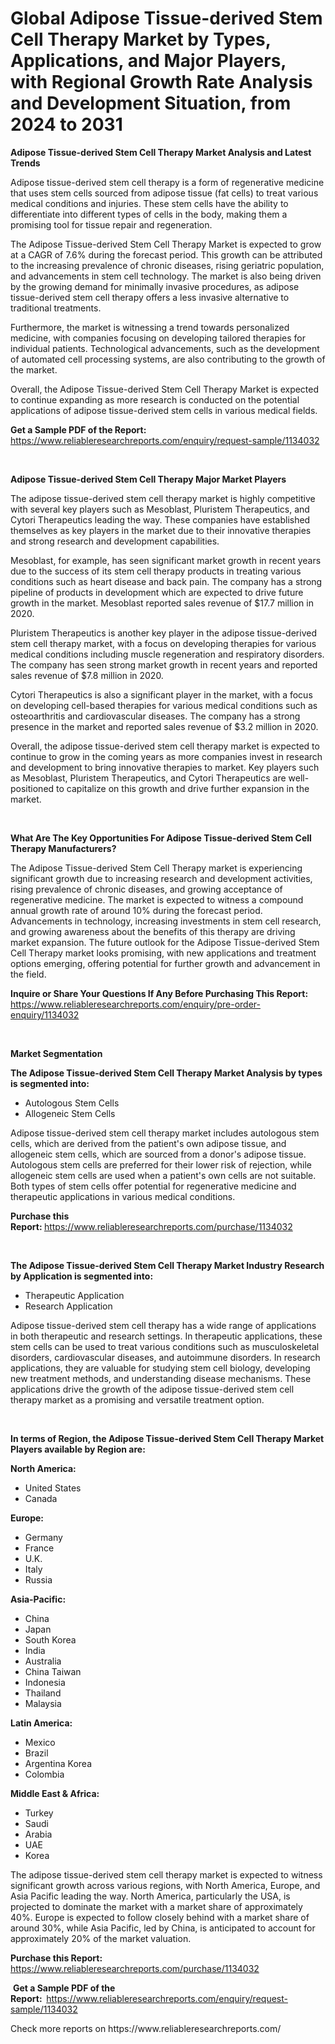 <p><h1>Global Adipose Tissue-derived Stem Cell Therapy Market by Types, Applications, and Major Players, with Regional Growth Rate Analysis and Development Situation, from 2024 to 2031</h1></p><p><strong>Adipose Tissue-derived Stem Cell Therapy Market Analysis and Latest Trends</strong></p>
<p><p>Adipose tissue-derived stem cell therapy is a form of regenerative medicine that uses stem cells sourced from adipose tissue (fat cells) to treat various medical conditions and injuries. These stem cells have the ability to differentiate into different types of cells in the body, making them a promising tool for tissue repair and regeneration.</p><p>The Adipose Tissue-derived Stem Cell Therapy Market is expected to grow at a CAGR of 7.6% during the forecast period. This growth can be attributed to the increasing prevalence of chronic diseases, rising geriatric population, and advancements in stem cell technology. The market is also being driven by the growing demand for minimally invasive procedures, as adipose tissue-derived stem cell therapy offers a less invasive alternative to traditional treatments.</p><p>Furthermore, the market is witnessing a trend towards personalized medicine, with companies focusing on developing tailored therapies for individual patients. Technological advancements, such as the development of automated cell processing systems, are also contributing to the growth of the market.</p><p>Overall, the Adipose Tissue-derived Stem Cell Therapy Market is expected to continue expanding as more research is conducted on the potential applications of adipose tissue-derived stem cells in various medical fields.</p></p>
<p><strong>Get a Sample PDF of the Report:&nbsp;</strong> <a href="https://www.reliableresearchreports.com/enquiry/request-sample/1134032">https://www.reliableresearchreports.com/enquiry/request-sample/1134032</a></p>
<p>&nbsp;</p>
<p><strong>Adipose Tissue-derived Stem Cell Therapy Major Market Players</strong></p>
<p><p>The adipose tissue-derived stem cell therapy market is highly competitive with several key players such as Mesoblast, Pluristem Therapeutics, and Cytori Therapeutics leading the way. These companies have established themselves as key players in the market due to their innovative therapies and strong research and development capabilities.</p><p>Mesoblast, for example, has seen significant market growth in recent years due to the success of its stem cell therapy products in treating various conditions such as heart disease and back pain. The company has a strong pipeline of products in development which are expected to drive future growth in the market. Mesoblast reported sales revenue of $17.7 million in 2020.</p><p>Pluristem Therapeutics is another key player in the adipose tissue-derived stem cell therapy market, with a focus on developing therapies for various medical conditions including muscle regeneration and respiratory disorders. The company has seen strong market growth in recent years and reported sales revenue of $7.8 million in 2020.</p><p>Cytori Therapeutics is also a significant player in the market, with a focus on developing cell-based therapies for various medical conditions such as osteoarthritis and cardiovascular diseases. The company has a strong presence in the market and reported sales revenue of $3.2 million in 2020.</p><p>Overall, the adipose tissue-derived stem cell therapy market is expected to continue to grow in the coming years as more companies invest in research and development to bring innovative therapies to market. Key players such as Mesoblast, Pluristem Therapeutics, and Cytori Therapeutics are well-positioned to capitalize on this growth and drive further expansion in the market.</p></p>
<p>&nbsp;</p>
<p><strong>What Are The Key Opportunities For Adipose Tissue-derived Stem Cell Therapy Manufacturers?</strong></p>
<p><p>The Adipose Tissue-derived Stem Cell Therapy market is experiencing significant growth due to increasing research and development activities, rising prevalence of chronic diseases, and growing acceptance of regenerative medicine. The market is expected to witness a compound annual growth rate of around 10% during the forecast period. Advancements in technology, increasing investments in stem cell research, and growing awareness about the benefits of this therapy are driving market expansion. The future outlook for the Adipose Tissue-derived Stem Cell Therapy market looks promising, with new applications and treatment options emerging, offering potential for further growth and advancement in the field.</p></p>
<p><strong>Inquire or Share Your Questions If Any Before Purchasing This Report:</strong> <a href="https://www.reliableresearchreports.com/enquiry/pre-order-enquiry/1134032">https://www.reliableresearchreports.com/enquiry/pre-order-enquiry/1134032</a></p>
<p>&nbsp;</p>
<p><strong>Market Segmentation</strong></p>
<p><strong>The Adipose Tissue-derived Stem Cell Therapy Market Analysis by types is segmented into:</strong></p>
<p><ul><li>Autologous Stem Cells</li><li>Allogeneic Stem Cells</li></ul></p>
<p><p>Adipose tissue-derived stem cell therapy market includes autologous stem cells, which are derived from the patient's own adipose tissue, and allogeneic stem cells, which are sourced from a donor's adipose tissue. Autologous stem cells are preferred for their lower risk of rejection, while allogeneic stem cells are used when a patient's own cells are not suitable. Both types of stem cells offer potential for regenerative medicine and therapeutic applications in various medical conditions.</p></p>
<p><strong>Purchase this Report:&nbsp;</strong><a href="https://www.reliableresearchreports.com/purchase/1134032">https://www.reliableresearchreports.com/purchase/1134032</a></p>
<p>&nbsp;</p>
<p><strong>The Adipose Tissue-derived Stem Cell Therapy Market Industry Research by Application is segmented into:</strong></p>
<p><ul><li>Therapeutic Application</li><li>Research Application</li></ul></p>
<p><p>Adipose tissue-derived stem cell therapy has a wide range of applications in both therapeutic and research settings. In therapeutic applications, these stem cells can be used to treat various conditions such as musculoskeletal disorders, cardiovascular diseases, and autoimmune disorders. In research applications, they are valuable for studying stem cell biology, developing new treatment methods, and understanding disease mechanisms. These applications drive the growth of the adipose tissue-derived stem cell therapy market as a promising and versatile treatment option.</p></p>
<p>&nbsp;</p>
<p><strong>In terms of Region, the Adipose Tissue-derived Stem Cell Therapy Market Players available by Region are:</strong></p>
<p>
    <p> <strong> North America: </strong>
        <ul>
            <li>United States</li>
            <li>Canada</li>
        </ul>
        </p> 
    <p> <strong> Europe: </strong>
        <ul>
            <li>Germany</li>
            <li>France</li>
            <li>U.K.</li>
            <li>Italy</li>
            <li>Russia</li>
        </ul>
        </p> 
    <p> <strong> Asia-Pacific: </strong>
        <ul>
            <li>China</li>
            <li>Japan</li>
            <li>South Korea</li>
            <li>India</li>
            <li>Australia</li>
            <li>China Taiwan</li>
            <li>Indonesia</li>
            <li>Thailand</li>
            <li>Malaysia</li>
        </ul>
        </p> 
    <p> <strong> Latin America: </strong>
        <ul>
            <li>Mexico</li>
            <li>Brazil</li>
            <li>Argentina Korea</li>
            <li>Colombia</li>
        </ul>
        </p> 
    <p> <strong> Middle East & Africa: </strong>
        <ul>
            <li>Turkey</li>
            <li>Saudi</li>
            <li>Arabia</li>
            <li>UAE</li>
            <li>Korea</li>
        </ul>
    </p>
    </p>
<p><p>The adipose tissue-derived stem cell therapy market is expected to witness significant growth across various regions, with North America, Europe, and Asia Pacific leading the way. North America, particularly the USA, is projected to dominate the market with a market share of approximately 40%. Europe is expected to follow closely behind with a market share of around 30%, while Asia Pacific, led by China, is anticipated to account for approximately 20% of the market valuation.</p></p>
<p><strong>Purchase this Report: </strong><a href="https://www.reliableresearchreports.com/purchase/1134032">https://www.reliableresearchreports.com/purchase/1134032</a></p>
<p>&nbsp;<strong>Get a Sample PDF of the Report:&nbsp;&nbsp;</strong><a href="https://www.reliableresearchreports.com/enquiry/request-sample/1134032">https://www.reliableresearchreports.com/enquiry/request-sample/1134032</a></p>
<p><strong></strong></p>
<p>Check more reports on https://www.reliableresearchreports.com/</p>